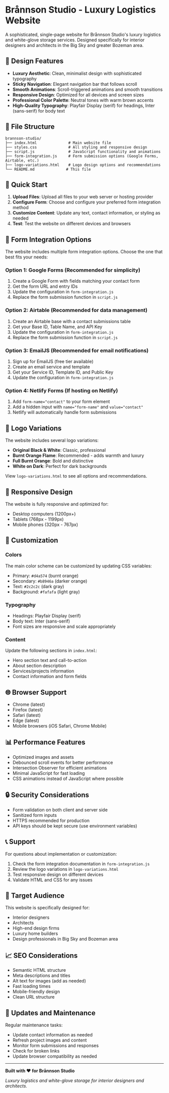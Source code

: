 # Brånnson Studio - Luxury Logistics Website

A sophisticated, single-page website for Brånnson Studio's luxury logistics and white-glove storage services. Designed specifically for interior designers and architects in the Big Sky and greater Bozeman area.

## 🎨 Design Features

- **Luxury Aesthetic**: Clean, minimalist design with sophisticated typography
- **Sticky Navigation**: Elegant navigation bar that follows scroll
- **Smooth Animations**: Scroll-triggered animations and smooth transitions
- **Responsive Design**: Optimized for all devices and screen sizes
- **Professional Color Palette**: Neutral tones with warm brown accents
- **High-Quality Typography**: Playfair Display (serif) for headings, Inter (sans-serif) for body text

## 📁 File Structure

```
brannson-studio/
├── index.html              # Main website file
├── styles.css              # All styling and responsive design
├── script.js               # JavaScript functionality and animations
├── form-integration.js     # Form submission options (Google Forms, Airtable, etc.)
├── logo-variations.html    # Logo design options and recommendations
└── README.md              # This file
```

## 🚀 Quick Start

1. **Upload Files**: Upload all files to your web server or hosting provider
2. **Configure Form**: Choose and configure your preferred form integration method
3. **Customize Content**: Update any text, contact information, or styling as needed
4. **Test**: Test the website on different devices and browsers

## 📝 Form Integration Options

The website includes multiple form integration options. Choose the one that best fits your needs:

### Option 1: Google Forms (Recommended for simplicity)
1. Create a Google Form with fields matching your contact form
2. Get the form URL and entry IDs
3. Update the configuration in `form-integration.js`
4. Replace the form submission function in `script.js`

### Option 2: Airtable (Recommended for data management)
1. Create an Airtable base with a contact submissions table
2. Get your Base ID, Table Name, and API Key
3. Update the configuration in `form-integration.js`
4. Replace the form submission function in `script.js`

### Option 3: EmailJS (Recommended for email notifications)
1. Sign up for EmailJS (free tier available)
2. Create an email service and template
3. Get your Service ID, Template ID, and Public Key
4. Update the configuration in `form-integration.js`

### Option 4: Netlify Forms (If hosting on Netlify)
1. Add `form-name="contact"` to your form element
2. Add a hidden input with `name="form-name"` and `value="contact"`
3. Netlify will automatically handle form submissions

## 🎨 Logo Variations

The website includes several logo variations:

- **Original Black & White**: Classic, professional
- **Burnt Orange Flame**: Recommended - adds warmth and luxury
- **Full Burnt Orange**: Bold and distinctive
- **White on Dark**: Perfect for dark backgrounds

View `logo-variations.html` to see all options and recommendations.

## 📱 Responsive Design

The website is fully responsive and optimized for:
- Desktop computers (1200px+)
- Tablets (768px - 1199px)
- Mobile phones (320px - 767px)

## 🔧 Customization

### Colors
The main color scheme can be customized by updating CSS variables:
- Primary: `#d4a574` (burnt orange)
- Secondary: `#b8946a` (darker orange)
- Text: `#2c2c2c` (dark gray)
- Background: `#fafafa` (light gray)

### Typography
- Headings: Playfair Display (serif)
- Body text: Inter (sans-serif)
- Font sizes are responsive and scale appropriately

### Content
Update the following sections in `index.html`:
- Hero section text and call-to-action
- About section description
- Services/projects information
- Contact information and form fields

## 🌐 Browser Support

- Chrome (latest)
- Firefox (latest)
- Safari (latest)
- Edge (latest)
- Mobile browsers (iOS Safari, Chrome Mobile)

## 📊 Performance Features

- Optimized images and assets
- Debounced scroll events for better performance
- Intersection Observer for efficient animations
- Minimal JavaScript for fast loading
- CSS animations instead of JavaScript where possible

## 🔒 Security Considerations

- Form validation on both client and server side
- Sanitized form inputs
- HTTPS recommended for production
- API keys should be kept secure (use environment variables)

## 📞 Support

For questions about implementation or customization:
1. Check the form integration documentation in `form-integration.js`
2. Review the logo variations in `logo-variations.html`
3. Test responsive design on different devices
4. Validate HTML and CSS for any issues

## 🎯 Target Audience

This website is specifically designed for:
- Interior designers
- Architects
- High-end design firms
- Luxury home builders
- Design professionals in Big Sky and Bozeman area

## 📈 SEO Considerations

- Semantic HTML structure
- Meta descriptions and titles
- Alt text for images (add as needed)
- Fast loading times
- Mobile-friendly design
- Clean URL structure

## 🔄 Updates and Maintenance

Regular maintenance tasks:
- Update contact information as needed
- Refresh project images and content
- Monitor form submissions and responses
- Check for broken links
- Update browser compatibility as needed

---

**Built with ❤️ for Brånnson Studio**

*Luxury logistics and white-glove storage for interior designers and architects.*

